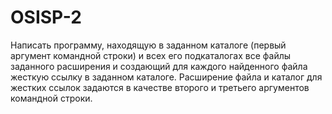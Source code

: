 # OSISP-2
Написать программу, находящую в заданном каталоге (первый аргумент командной строки) и всех его подкаталогах все файлы заданного расширения и создающий для каждого найденного файла жесткую ссылку в заданном каталоге. Расширение файла и каталог для жестких ссылок задаются в качестве второго и третьего аргументов командной строки.
